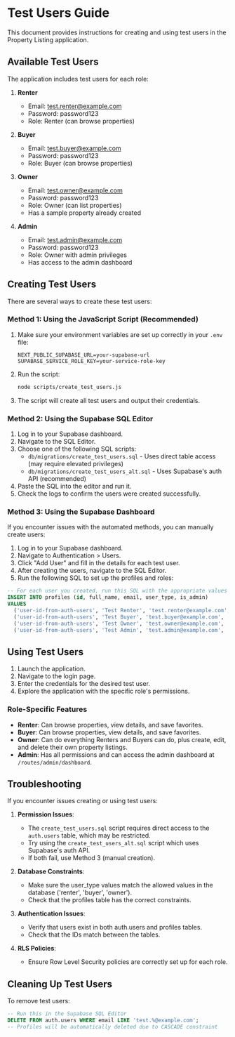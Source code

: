 # Test Users Guide

This document provides instructions for creating and using test users in the Property Listing application.

## Available Test Users

The application includes test users for each role:

1. **Renter**
   - Email: test.renter@example.com
   - Password: password123
   - Role: Renter (can browse properties)

2. **Buyer**
   - Email: test.buyer@example.com
   - Password: password123
   - Role: Buyer (can browse properties)

3. **Owner**
   - Email: test.owner@example.com
   - Password: password123
   - Role: Owner (can list properties)
   - Has a sample property already created

4. **Admin**
   - Email: test.admin@example.com
   - Password: password123
   - Role: Owner with admin privileges
   - Has access to the admin dashboard

## Creating Test Users

There are several ways to create these test users:

### Method 1: Using the JavaScript Script (Recommended)

1. Make sure your environment variables are set up correctly in your `.env` file:
   ```
   NEXT_PUBLIC_SUPABASE_URL=your-supabase-url
   SUPABASE_SERVICE_ROLE_KEY=your-service-role-key
   ```

2. Run the script:
   ```bash
   node scripts/create_test_users.js
   ```

3. The script will create all test users and output their credentials.

### Method 2: Using the Supabase SQL Editor

1. Log in to your Supabase dashboard.
2. Navigate to the SQL Editor.
3. Choose one of the following SQL scripts:
   - `db/migrations/create_test_users.sql` - Uses direct table access (may require elevated privileges)
   - `db/migrations/create_test_users_alt.sql` - Uses Supabase's auth API (recommended)
4. Paste the SQL into the editor and run it.
5. Check the logs to confirm the users were created successfully.

### Method 3: Using the Supabase Dashboard

If you encounter issues with the automated methods, you can manually create users:

1. Log in to your Supabase dashboard.
2. Navigate to Authentication > Users.
3. Click "Add User" and fill in the details for each test user.
4. After creating the users, navigate to the SQL Editor.
5. Run the following SQL to set up the profiles and roles:

```sql
-- For each user you created, run this SQL with the appropriate values
INSERT INTO profiles (id, full_name, email, user_type, is_admin)
VALUES 
  ('user-id-from-auth-users', 'Test Renter', 'test.renter@example.com', 'renter', false),
  ('user-id-from-auth-users', 'Test Buyer', 'test.buyer@example.com', 'buyer', false),
  ('user-id-from-auth-users', 'Test Owner', 'test.owner@example.com', 'owner', false),
  ('user-id-from-auth-users', 'Test Admin', 'test.admin@example.com', 'owner', true);
```

## Using Test Users

1. Launch the application.
2. Navigate to the login page.
3. Enter the credentials for the desired test user.
4. Explore the application with the specific role's permissions.

### Role-Specific Features

- **Renter**: Can browse properties, view details, and save favorites.
- **Buyer**: Can browse properties, view details, and save favorites.
- **Owner**: Can do everything Renters and Buyers can do, plus create, edit, and delete their own property listings.
- **Admin**: Has all permissions and can access the admin dashboard at `/routes/admin/dashboard`.

## Troubleshooting

If you encounter issues creating or using test users:

1. **Permission Issues**: 
   - The `create_test_users.sql` script requires direct access to the `auth.users` table, which may be restricted.
   - Try using the `create_test_users_alt.sql` script which uses Supabase's auth API.
   - If both fail, use Method 3 (manual creation).

2. **Database Constraints**: 
   - Make sure the user_type values match the allowed values in the database ('renter', 'buyer', 'owner').
   - Check that the profiles table has the correct constraints.

3. **Authentication Issues**: 
   - Verify that users exist in both auth.users and profiles tables.
   - Check that the IDs match between the tables.

4. **RLS Policies**: 
   - Ensure Row Level Security policies are correctly set up for each role.

## Cleaning Up Test Users

To remove test users:

```sql
-- Run this in the Supabase SQL Editor
DELETE FROM auth.users WHERE email LIKE 'test.%@example.com';
-- Profiles will be automatically deleted due to CASCADE constraint
``` 
